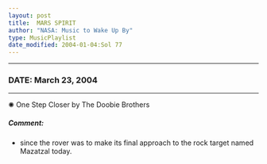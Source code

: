 ```yaml
---
layout: post
title:  MARS SPIRIT
author: "NASA: Music to Wake Up By"
type: MusicPlaylist
date_modified: 2004-01-04:Sol 77
---
```


----
### DATE: March 23, 2004
----
✺ One Step Closer by The Doobie Brothers

##### Comment:
* since the rover was to make its final approach to the rock target named Mazatzal today.
